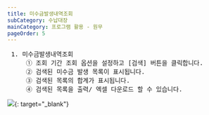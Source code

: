 ```yaml
---
title: 미수금발생내역조회
subCategory: 수납대장
mainCategory: 프로그램 활용 - 원무
pageOrder: 5
---
```


<pre>
 <t2><bold>1. 미수금발생내역조회</bold></t2>
     ① 조회 기간 조회 옵션을 설정하고 [검색] 버튼을 클릭합니다.
     ② 검색된 미수금 발생 목록이 표시됩니다.
     ③ 검색된 목록의 합계가 표시됩니다.
     ④ 검색된 목록을 출력/ 엑셀 다운로드 할 수 있습니다.
</pre>

[![](/images/{{page.url}}_1.png)](/images/{{page.url}}_1.png){: target="_blank"}
